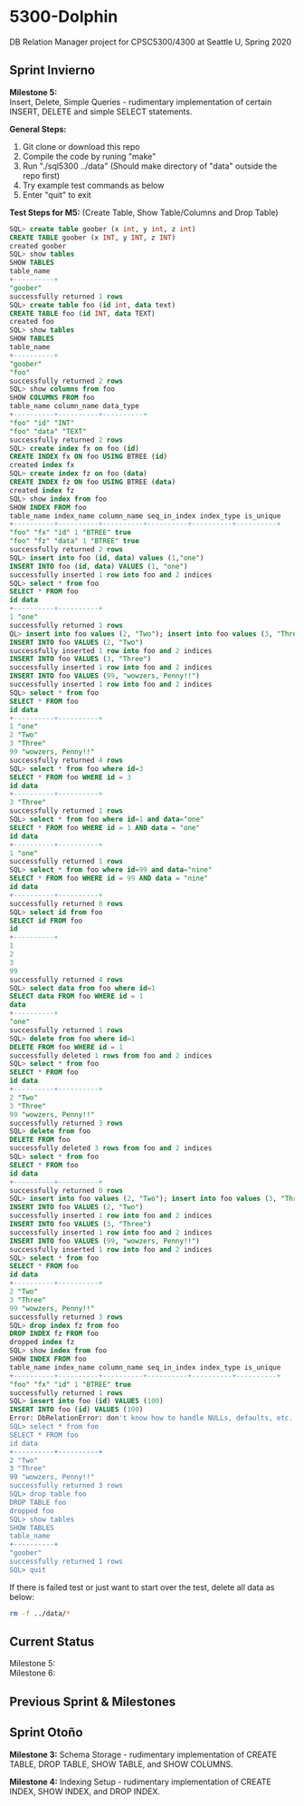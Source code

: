 # 5300-Dolphin
DB Relation Manager project for CPSC5300/4300 at Seattle U, Spring 2020 

## Sprint Invierno
**Milestone 5:** </br>
Insert, Delete, Simple Queries - rudimentary implementation of certain INSERT, DELETE and simple SELECT statements.</br>

**General Steps:** </br>
1. Git clone or download this repo
2. Compile the code by runing "make"
3. Run "./sql5300 ../data" (Should make directory of "data" outside the repo first)
4. Try example test commands as below
5. Enter "quit" to exit

**Test Steps for M5:** (Create Table, Show Table/Columns and Drop Table)
```sql
SQL> create table goober (x int, y int, z int)
CREATE TABLE goober (x INT, y INT, z INT)
created goober
SQL> show tables
SHOW TABLES
table_name 
+----------+
"goober" 
successfully returned 1 rows
SQL> create table foo (id int, data text)
CREATE TABLE foo (id INT, data TEXT)
created foo
SQL> show tables
SHOW TABLES
table_name 
+----------+
"goober" 
"foo" 
successfully returned 2 rows
SQL> show columns from foo
SHOW COLUMNS FROM foo
table_name column_name data_type 
+----------+----------+----------+
"foo" "id" "INT" 
"foo" "data" "TEXT" 
successfully returned 2 rows
SQL> create index fx on foo (id)
CREATE INDEX fx ON foo USING BTREE (id)
created index fx
SQL> create index fz on foo (data)
CREATE INDEX fz ON foo USING BTREE (data)
created index fz
SQL> show index from foo
SHOW INDEX FROM foo
table_name index_name column_name seq_in_index index_type is_unique 
+----------+----------+----------+----------+----------+----------+
"foo" "fx" "id" 1 "BTREE" true 
"foo" "fz" "data" 1 "BTREE" true 
successfully returned 2 rows
SQL> insert into foo (id, data) values (1,"one")
INSERT INTO foo (id, data) VALUES (1, "one")
successfully inserted 1 row into foo and 2 indices
SQL> select * from foo
SELECT * FROM foo
id data 
+----------+----------+
1 "one" 
successfully returned 1 rows
QL> insert into foo values (2, "Two"); insert into foo values (3, "Three"); insert into foo values (99, "wowzers, Penny!!")
INSERT INTO foo VALUES (2, "Two")
successfully inserted 1 row into foo and 2 indices
INSERT INTO foo VALUES (3, "Three")
successfully inserted 1 row into foo and 2 indices
INSERT INTO foo VALUES (99, "wowzers, Penny!!")
successfully inserted 1 row into foo and 2 indices
SQL> select * from foo
SELECT * FROM foo
id data 
+----------+----------+
1 "one" 
2 "Two" 
3 "Three" 
99 "wowzers, Penny!!" 
successfully returned 4 rows
SQL> select * from foo where id=3
SELECT * FROM foo WHERE id = 3
id data 
+----------+----------+
3 "Three" 
successfully returned 1 rows
SQL> select * from foo where id=1 and data="one"
SELECT * FROM foo WHERE id = 1 AND data = "one"
id data 
+----------+----------+
1 "one" 
successfully returned 1 rows
SQL> select * from foo where id=99 and data="nine"
SELECT * FROM foo WHERE id = 99 AND data = "nine"
id data 
+----------+----------+
successfully returned 0 rows
SQL> select id from foo
SELECT id FROM foo
id 
+----------+
1 
2 
3 
99 
successfully returned 4 rows
SQL> select data from foo where id=1
SELECT data FROM foo WHERE id = 1
data 
+----------+
"one" 
successfully returned 1 rows
SQL> delete from foo where id=1
DELETE FROM foo WHERE id = 1
successfully deleted 1 rows from foo and 2 indices
SQL> select * from foo
SELECT * FROM foo
id data 
+----------+----------+
2 "Two" 
3 "Three" 
99 "wowzers, Penny!!" 
successfully returned 3 rows
SQL> delete from foo
DELETE FROM foo
successfully deleted 3 rows from foo and 2 indices
SQL> select * from foo
SELECT * FROM foo
id data 
+----------+----------+
successfully returned 0 rows
SQL> insert into foo values (2, "Two"); insert into foo values (3, "Three"); insert into foo values (99, "wowzers, Penny!!")
INSERT INTO foo VALUES (2, "Two")
successfully inserted 1 row into foo and 2 indices
INSERT INTO foo VALUES (3, "Three")
successfully inserted 1 row into foo and 2 indices
INSERT INTO foo VALUES (99, "wowzers, Penny!!")
successfully inserted 1 row into foo and 2 indices
SQL> select * from foo
SELECT * FROM foo
id data 
+----------+----------+
2 "Two" 
3 "Three" 
99 "wowzers, Penny!!" 
successfully returned 3 rows
SQL> drop index fz from foo
DROP INDEX fz FROM foo
dropped index fz
SQL> show index from foo
SHOW INDEX FROM foo
table_name index_name column_name seq_in_index index_type is_unique 
+----------+----------+----------+----------+----------+----------+
"foo" "fx" "id" 1 "BTREE" true 
successfully returned 1 rows
SQL> insert into foo (id) VALUES (100)
INSERT INTO foo (id) VALUES (100)
Error: DbRelationError: don't know how to handle NULLs, defaults, etc. yet
SQL> select * from foo
SELECT * FROM foo
id data 
+----------+----------+
2 "Two" 
3 "Three" 
99 "wowzers, Penny!!" 
successfully returned 3 rows
SQL> drop table foo
DROP TABLE foo
dropped foo
SQL> show tables
SHOW TABLES
table_name 
+----------+
"goober" 
successfully returned 1 rows
SQL> quit
```

If there is failed test or just want to start over the test, delete all data as below:
```sh
rm -f ../data/*
``` 

## Current Status
Milestone 5:  </br>
Milestone 6:  </br>


## Previous Sprint & Milestones

## Sprint Otoño
**Milestone 3:**
Schema Storage - rudimentary implementation of CREATE TABLE, DROP TABLE, SHOW TABLE, and SHOW COLUMNS. </br> 

**Milestone 4:**
Indexing Setup - rudimentary implementation of CREATE INDEX, SHOW INDEX, and DROP INDEX. </br>